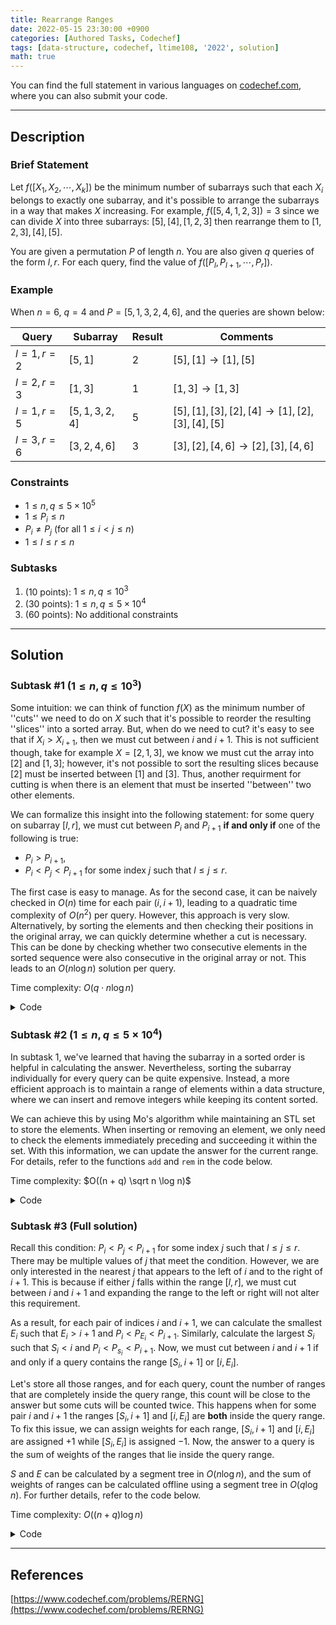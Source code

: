 ```yaml
---
title: Rearrange Ranges
date: 2022-05-15 23:30:00 +0900
categories: [Authored Tasks, Codechef]
tags: [data-structure, codechef, ltime108, '2022', solution]
math: true
---
```


You can find the full statement in various languages on [codechef.com](https://www.codechef.com/problems/RERNG), where you can also submit your code.

---

## Description

### Brief Statement

Let $f([X_1,\,X_2,\,\cdots,\,X_k])$ be the minimum number of subarrays such that each $X_i$ belongs to exactly one subarray, and it's possible to arrange the subarrays in a way that makes $X$ increasing. For example, $f([5,\,4,\,1,\,2,\,3]) = 3$ since we can divide $X$ into three subarrays: $[5],\,[4],\,[1,\,2,\,3]$ then rearrange them to $[1,\,2,\,3],\,[4],\,[5]$.

You are given a permutation $P$ of length $n$. You are also given $q$ queries of the form $l,\,r$. For each query, find the value of $f([P_l,\,P_{l+1},\,\cdots,\,P_r])$.

### Example

When $n = 6$, $q = 4$ and $P = [5, 1, 3, 2, 4, 6]$, and the queries are shown below: 

| Query          | Subarray      | Result | Comments                                  |
|----------------|---------------|--------|-------------------------------------------|
| $l = 1, r = 2$ | $[5,1]$       | $2$    | $[5], [1] \rightarrow [1],[5]$            |
| $l = 2, r = 3$ | $[1,3]$       | $1$    | $[1,3] \rightarrow [1,3]$                 |
| $l = 1, r = 5$ | $[5,1,3,2,4]$ | $5$    | $[5], [1], [3], [2], [4] \rightarrow [1], [2], [3], [4], [5]$ |
| $l = 3, r = 6$ | $[3,2,4,6]$   | $3$    | $[3],[2],[4,6] \rightarrow [2],[3],[4,6]$ |

### Constraints

* $1 \le n, q \le 5 \times 10^5$
* $1 \le P_i \le n$
* $P_i \neq P_j$ (for all $1 \le i \lt j \le n$)
* $1 \le l \le r \le n$

### Subtasks

1. (10 points): $1 \le n, q \le 10^3$
2. (30 points): $1 \le n, q \le 5 \times 10^4$
4. (60 points): No additional constraints

---

## Solution

### Subtask #1 ($1 \le n, q \le 10^3$)

Some intuition: we can think of function $f(X)$ as the minimum number of ''cuts'' we need to do on $X$ such that it's possible to reorder the resulting ''slices'' into a sorted array. But, when do we need to cut? it's easy to see that if $X_i > X_{i+1}$, then we must cut between $i$ and $i+1$. This is not sufficient though, take for example $X = [2,1,3]$, we know we must cut the array into $[2]$ and $[1, 3]$; however, it's not possible to sort the resulting slices because $[2]$ must be inserted between $[1]$ and $[3]$. Thus, another requirment for cutting is when there is an element that must be inserted ''between'' two other elements.

We can formalize this insight into the following statement: for some query on subarray $[l, r]$, we must cut between $P_i$ and $P_{i+1}$ **if and only if** one of the following is true:
* $P_i \gt P_{i+1}$,
* $P_i \lt P_j \lt P_{i+1}$ for some index $j$ such that $l \le j \le r$.

The first case is easy to manage. As for the second case, it can be naively checked in $O(n)$ time for each pair $(i, i+1)$, leading to a quadratic time complexity of $O(n^2)$ per query. However, this approach is very slow. Alternatively, by sorting the elements and then checking their positions in the original array, we can quickly determine whether a cut is necessary. This can be done by checking whether two consecutive elements in the sorted sequence were also consecutive in the original array or not. This leads to an $O(n \log n)$ solution per query.

Time complexity: $O(q \cdot n \log n)$

<details markdown="1"><summary>Code</summary>

```cpp
void solve()
{
    int n ,q;
    scanf("%d%d",&n,&q);
    vector <int> a(n);
    for(int&i : a)
        scanf("%d",&i);

    while(q--){
        int l ,r;
        scanf("%d%d",&l,&r);

        vector <int> ids(r-l+1);
        iota(ids.begin() ,ids.end() ,l-1);
        sort(ids.begin() ,ids.end() ,[&](auto&i ,auto&j){
            return a[i] < a[j];
        });
        
        int ans = 1;
        for(int i = 1; i < ids.size(); i++)
            ans += ids[i-1] != ids[i]-1;
        printf("%d\n",ans);
    }
}
```
</details>

### Subtask #2 ($1 \le n, q \le 5 \times 10^4$)

In subtask 1, we've learned that having the subarray in a sorted order is helpful in calculating the answer. Nevertheless, sorting the subarray individually for every query can be quite expensive. Instead, a more efficient approach is to maintain a range of elements within a data structure, where we can insert and remove integers while keeping its content sorted.

We can achieve this by using Mo's algorithm while maintaining an STL set to store the elements. When inserting or removing an element, we only need to check the elements immediately preceding and succeeding it within the set. With this information, we can update the answer for the current range. For details, refer to the functions ``add`` and ``rem`` in the code below.

Time complexity: $O((n + q)  \sqrt n \log n)$

<details markdown="1"><summary>Code</summary>

```cpp
void solve()
{
    int n ,q;
    scanf("%d%d",&n,&q);
    vector <int> a(n) ,p(n);
    for(int i = 0; i < n; i++){
        scanf("%d",&a[i]);
        a[i]--;
        p[a[i]] = i;
    }
    vector <array <int ,3>> qs(q);
    for(int i = 0; i < q; i++){
        scanf("%d%d",&qs[i][0],&qs[i][1]);
        qs[i][0]--;
        qs[i][1]--;
        qs[i][2] = i;
    }
    sort(qs.begin() ,qs.end() ,[](auto&i ,auto&j){
        int s = i[0]>>8&1? +1 : -1;
        return make_pair(i[0]>>8 ,s*i[1]) < make_pair(j[0]>>8 ,s*j[1]);
    });

    set <int> s{-1 ,n};
    auto sides = [&](int x){
        auto it = s.upper_bound(x);
        return array <int ,2> {*prev(it) ,*it};
    };
    int tot = 0;
    auto add = [&](int i){
        auto [l ,r] = sides(a[i]);
        tot -= (0 <= l && r < n && p[l] + 1 == p[r]);
        tot += (0 <= l && p[l] == i - 1);
        tot += (r < n  && p[r] == i + 1);
        s.insert(a[i]);
    };
    auto rem = [&](int i){
        s.erase(a[i]);
        auto [l ,r] = sides(a[i]);
        tot += (0 <= l && r < n && p[l] + 1 == p[r]);
        tot -= (0 <= l && p[l] == i - 1);
        tot -= (r < n  && p[r] == i + 1);
    };

    int l = 1 ,r = 0;
    vector <int> ans(q);
    for(auto&[ql ,qr ,qi] : qs){
        while(r < qr) add(++r);
        while(l > ql) add(--l);
        while(l < ql) rem(l++);
        while(r > qr) rem(r--);
        ans[qi] = qr - ql - tot;
    }
    for(int&i : ans)
        printf("%d\n",i+1);
}
```
</details>

### Subtask #3 (Full solution)

Recall this condition: $P_i \lt P_j \lt P_{i+1}$ for some index $j$ such that $l \le j \le r$. There may be multiple values of $j$ that meet the condition. However, we are only interested in the nearest $j$ that appears to the left of $i$ and to the right of $i+1$. This is because if either $j$ falls within the range $[l, r]$, we must cut between $i$ and $i+1$ and expanding the range to the left or right will not alter this requirement.

As a result, for each pair of indices $i$ and $i+1$, we can calculate the smallest $E_i$ such that $E_i \gt i+1$ and $P_i \lt P_{E_i} \lt P_{i+1}$. Similarly, calculate the largest $S_i$ such that $S_i \lt i$ and $P_i \lt P_{s_i} \lt P_{i+1}$. Now, we must cut between $i$ and $i+1$ if and only if a query contains the range $[S_i, i+1]$ or $[i, E_i]$. 

Let's store all those ranges, and for each query, count the number of ranges that are completely inside the query range, this count will be close to the answer but some cuts will be counted twice. This happens when for some pair $i$ and $i+1$ the ranges $[S_i, i+1]$ and $[i, E_i]$ are **both** inside the query range. To fix this issue, we can assign weights for each range, $[S_i, i+1]$ and $[i, E_i]$ are assigned $+1$ while $[S_i, E_i]$ is assigned $-1$. Now, the answer to a query is the sum of weights of the ranges that lie inside the query range.

$S$ and $E$ can be calculated by a segment tree in $O(n \log n)$, and the sum of weights of ranges can be calculated offline using a segment tree in $O(q \log n)$. For further details, refer to the code below.

Time complexity: $O((n+q) \log n)$


<details markdown="1"><summary>Code</summary>

```cpp
void solve()
{
    int n ,q;
    scanf("%d%d",&n,&q);
    vector <int> a(n); //1-based permutation
    for(int&i : a)
        scanf("%d",&i);
    vector <vector <array <int ,2>>> qs(n+2);
    for(int l,r,i = 0; i < q; i++){
        scanf("%d%d",&l,&r);
        qs[r].push_back({l ,i});
    }
 
    int s = n+2;
    vector <int> t(2*s+1);
    function <int(int ,int)> mrg;
    auto upd = [&](int p ,int v){
        for(t[p+=s] = v; p > 1; p>>=1)
            t[p>>1] = mrg(t[p] ,t[p^1]);
    };
    auto qry = [&](int l ,int r){
        int q = t.back();
        for (l+=s ,r+=s+1; l < r; l>>=1 ,r>>=1){
            if(l&1) q = mrg(q ,t[l++]);
            if(r&1) q = mrg(q ,t[--r]);
        }
        return q;
    };
 
    vector <int> lf(n) ,rt(n);
    fill(t.begin() ,t.end() ,0);
    mrg = [](int x ,int y){ return max(x ,y); };
    for(int i = 0; i+1 < n; i++){
        lf[i+1] = a[i] < a[i+1]? qry(a[i] ,a[i+1]) : i+1;
        upd(a[i] ,i+1);
    }
    fill(t.begin() ,t.end() ,n+1);
    mrg = [](int x ,int y){ return min(x ,y); };
    for(int i = n-1; i > 0; i--){
        rt[i] = a[i-1] < a[i]? qry(a[i-1] ,a[i]) : i+1;
        upd(a[i] ,i+1);
    }
 
    vector <vector <array <int ,2>>> us(n+2);
    for(int i = 1; i < n; i++){
        us[rt[i]].push_back({lf[i] ,-1});
        us[rt[i]].push_back({i ,+1});
        us[i+1].push_back({lf[i] ,+1});
    }
 
    vector <int> ans(q);
    fill(t.begin() ,t.end() ,0);
    mrg = [](int x ,int y){ return x + y; };
    for(int r = 1; r <= n; r++){
        for(auto&[l ,v] : us[r])
            upd(l ,qry(l ,l)+v);
        for(auto&[l ,i] : qs[r])
            ans[i] = qry(l ,r);
    }
    for(int&i : ans)
        printf("%d\n",i+1);
}
```
</details>

---

## References

[https://www.codechef.com/problems/RERNG](https://www.codechef.com/problems/RERNG)
